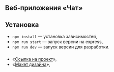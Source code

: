 ## Веб-приложения «Чат»

## Установка

- `npm install` — установка зависимостей,
- `npm run start` — запуск версии на express,
- `npm run dev` — запуск версии для разработки.


### 

- «[Ссылка на проект](https://deploy--dashing-kangaroo-f099e9.netlify.app/)»,
- «[Макет дизайна](https://www.figma.com/file/jF5fFFzgGOxQeB4CmKWTiE/Chat_external_link?node-id=0%3A1)»,

